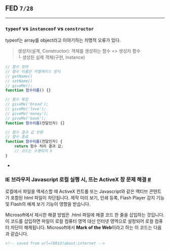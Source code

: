 ## FED `7/28`

---

### `typeof` vs `instanceof` vs `constructor`

typeof는 array를 object라고 이야기하는 치명적 오류가 있다.

> 생성자(설계, Constructor): 객체를 생성하는 함수 => 생성자 함수<br>
   └ 생성된 실제 객체(구현, Instance)

```js
// 함수 정의
// 함수 이름은 카멜케이스 방식
// getName()
// setName()
// giveMe();
function 함수이름() {}

// 함수 확장
// giveMe('bread');
// giveMe('love');
// giveMe('money');
// giveMe('book');
function 함수이름(전달인자) {}

// 함수 결과 값 반환
// 함수 종료
function 함수이름(전달인자) {
	return 함수 처리 결과 값;
	// 코드는 수행되지 X
}
```

-

### IE 브라우저 Javascript 로컬 실행 시, 뜨는 ActiveX 창 문제 해결 [#](http://www.adobe.com/kr/support/flash/ts/documents/xpsp2.htm#active)

로컬에서 파일을 액세스할 때 ActiveX 컨트롤 또는 Javascript와 같은 액티브 콘텐트가 포함된 html 파일이 차단됩니다. 제작 미리 보기, 인쇄 등록, Flash Player 감지 기능 및 Flash의 예제 보기 기능이 영향을 받습니다.

Microsoft에서 제시한 해결 방법은 .html 파일에 해결 코드 한 줄을 삽입하는 것입니다. 이 코드를 삽입하면 파일이 로컬 컴퓨터 영역 대신 인터넷 영역으로 설정되어 로컬 컴퓨터 차단이 해제됩니다. Microsoft에서 **Mark of the Web**이라고 하는 이 코드는 다음과 같습니다.

```html
<!-- saved from url=(0013)about:internet -->
```